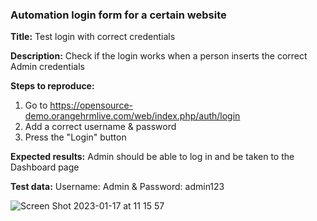### Automation login form for a certain website

**Title:** Test login with correct credentials

**Description:** Check if the login works when a person inserts the correct Admin credentials

**Steps to reproduce:**

1. Go to https://opensource-demo.orangehrmlive.com/web/index.php/auth/login
2. Add a correct username & password
3. Press the "Login" button

**Expected results:** Admin should be able to log in and be taken to the Dashboard page

**Test data:** Username: Admin & Password: admin123


![Screen Shot 2023-01-17 at 11 15 57](https://user-images.githubusercontent.com/109477059/212858376-eed72a48-b8c8-445f-b101-284066b29d13.png)
